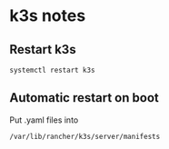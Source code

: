 # k3s notes

## Restart k3s
```
systemctl restart k3s
```


## Automatic restart on boot

Put .yaml files into 
```
/var/lib/rancher/k3s/server/manifests
```
